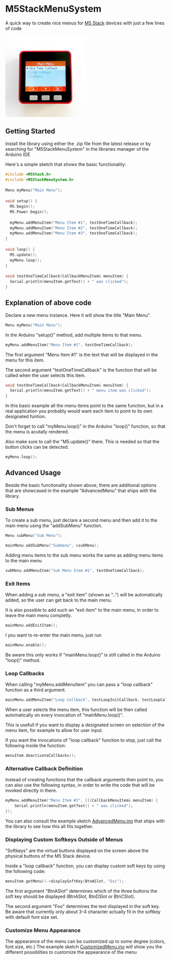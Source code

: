 # M5StackMenuSystem
A quick way to create nice menus for [M5 Stack](https://github.com/m5stack/m5stack) devices with just a few lines of code

<img src="https://github.com/chhorisberger/M5StackMenuSystem/blob/main/docs/picture.jpg" width="256">

## Getting Started
Install the library using either the .zip file from the latest release or by searching for "M5StackMenuSystem" in the libraries manager of the Arduino IDE

Here's a simple sketch that shows the basic functionality:

```c++
#include <M5Stack.h>
#include <M5StackMenuSystem.h> 

Menu myMenu("Main Menu");

void setup() {
  M5.begin();
  M5.Power.begin();
 
  myMenu.addMenuItem("Menu Item #1", testOneTimeCallback);
  myMenu.addMenuItem("Menu Item #2", testOneTimeCallback);
  myMenu.addMenuItem("Menu Item #3", testOneTimeCallback);
}

void loop() {
  M5.update();
  myMenu.loop();
}

void testOneTimeCallback(CallbackMenuItem& menuItem) {
  Serial.println(menuItem.getText() + " was clicked");
}
```
## Explanation of above code

Declare a new menu instance. Here it will show the title "Main Menu".
```c++
Menu myMenu("Main Menu");
```

In the Arduino "setup()" method, add multiple items to that menu.
```c++
myMenu.addMenuItem("Menu Item #1", testOneTimeCallback);
```
The first argument "Menu Item #1" is the text that will be displayed in the menu for this item.

The second argument "testOneTimeCallback" is the function that will be called when the user selects this item.

```c++
void testOneTimeCallback(CallbackMenuItem& menuItem) {
  Serial.println(menuItem.getText() + " menu item was clicked");
}
```
In this basic example all the menu items point to the same function, but in a real application you probably would want each item to point to its own designated funtion.

Don't forget to call "myMenu.loop()" in the Arduino "loop()" function, so that the menu is acutally rendered. 

Also make sure to call the "M5.update()" there. This is needed so that the button clicks can be detected.

```c++
myMenu.loop();
```



## Advanced Usage

Beside the basic functionality shown above, there are additional options that are showcased in the example "AdvancedMenu" that ships with the library.

### Sub Menus

To create a sub menu, just declare a second menu and then add it to the main menu using the "addSubMenu" function.

```c++
Menu subMenu("Sub Menu");
```

```c++
mainMenu.addSubMenu("Submenu", &subMenu);
```
Adding menu items to the sub menu works the same as adding menu items to the main menu

```c++
subMenu.addMenuItem("Sub Menu Item #1", testOneTimeCallback);
```

### Exit Items

When adding a sub menu, a "exit item" (shown as "..") will be automatically added, so the user can get back to the main menu.

It is also possible to add such an "exit item" to the main menu, in order to leave the main menu completly.

```c++
mainMenu.addExitItem();
```
I you want to re-enter the main menu, just run 

```c++
mainMenu.enable();
```

Be aware this only works if "mainMenu.loop()" is still called in the Arduino "loop()" method.

### Loop Callbacks

When calling "myMenu.addMenuItem" you can pass a "loop callback" function as a third argument.

```c++
mainMenu.addMenuItem("Loop Callback", testLoopInitCallback, testLoopCallback);
```

When a user selects the menu item, this function will be then called automatically on every invocation of "mainMenu.loop()".

This is usefull if you want to display a designated screen on selection of the menu item, for example to allow for user input.

If you want the invocations of "loop callback" function to stop, just call the following inside the function: 

```c++
menuItem.deactivateCallbacks();
```

### Alternative Callback Definition

Instead of creating functions that the callback arguments then point to, you can also use the following syntax, in order to write the code that will be invoked directly in there.

```c++
myMenu.addMenuItem("Menu Item #1", [](CallbackMenuItem& menuItem) {
	Serial.println(menuItem.getText() + " was clicked");
});
```

You can also consult the example sketch [AdvancedMenu.ino](https://github.com/chhorisberger/M5StackMenuSystem/blob/main/examples/AdvancedMenu/AdvancedMenu.ino) that ships with the library to see how this all fits together.

### Displaying Custom Softkeys Outside of Menus

"Softkeys" are the virtual buttons displayed on the screen above the physical buttons of the M5 Stack device.

Inside a "loop callback" function, you can display custom soft keys by using the following code:

```c++
menuItem.getMenu()->displaySoftKey(BtnASlot, "Esc");
```
The first argument "BtnASlot" determines which of the three buttons the soft key should be displayed (BtnASlot, BtnDSlot or BtnCSlot).

The second argument "Foo" determines the text displayed in the soft key. Be aware that currently only about 3-4 character actually fit in the softkey with default font size set.

### Customize Menu Appearance

The appearance of the menu can be customized up to some degree (colors, font size, etc.)
The example sketch [CustomizedMenu.ino](https://github.com/chhorisberger/M5StackMenuSystem/blob/main/examples/CustomizedMenu/CustomizedMenu.ino) will show you the different possiblities to customize the appearance of the menu


